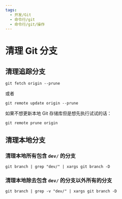 ```yaml
---
tags:
  - 开发/Git
  - 命令行/git
  - 命令行/git/操作
---
```


# 清理 Git 分支

## 清理追踪分支

```shell
git fetch origin --prune
```

或者

```shell
git remote update origin --prune
```

如果不想更新本地 Git 存储库但是想先执行试试的话：

```shell
git remote prune origin
```
## 清理本地分支

### 清理本地所有包含 `dev/` 的分支

```shell
git branch | grep "dev/" | xargs git branch -D
```
### 清理本地除去包含 `dev/` 的分支以外所有的分支

```shell
git branch | grep -v "dev/" | xargs git branch -D
```
